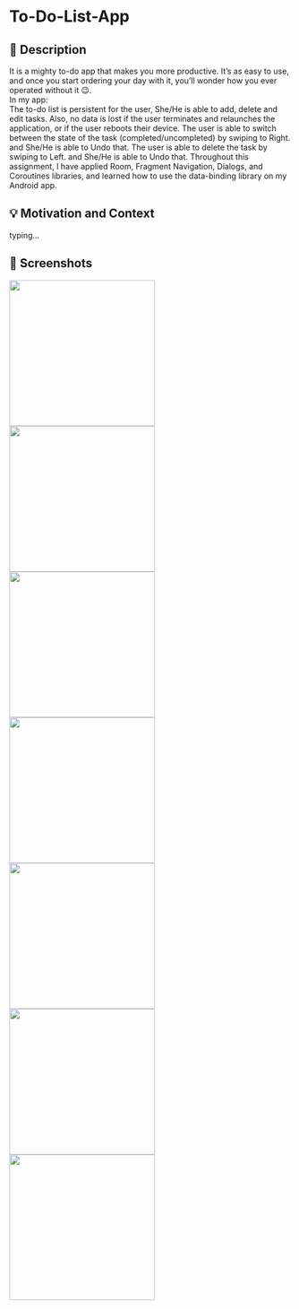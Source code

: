 # To-Do-List-App
## :scroll: Description
It is a mighty to-do app that makes you more productive. It’s as easy to use, and once you start ordering your day with it, you’ll wonder how you ever operated without it :wink:.\
In my app:\
The to-do list is persistent for the user, She/He is able to add, delete and edit tasks. 
Also, no data is lost if the user terminates and relaunches the application, or if the user reboots their device.
The user is able to switch between the state of the task (completed/uncompleted) by swiping to Right. and She/He is able to Undo that.
The user is able to delete the task by swiping to Left. and She/He is able to Undo that.
Throughout this assignment, I have applied Room, Fragment Navigation, Dialogs, and Coroutines libraries, and learned how to use the data-binding library on my Android app.


## :bulb: Motivation and Context
 typing...


## :camera_flash: Screenshots
 <img src="screenshot/add.jpeg" width="260">
 <img src="screenshot/add_page.jpeg" width="260">
 <img src="screenshot/Task_page.jpeg" width="260">
 <img src="screenshot/taskInfo_page.jpeg" width="260">
 <img src="screenshot/taskInfo_page2.jpeg" width="260">
 <img src="screenshot/update.jpeg" width="260">
 <img src="screenshot/delete_dialog.jpeg" width="260">
